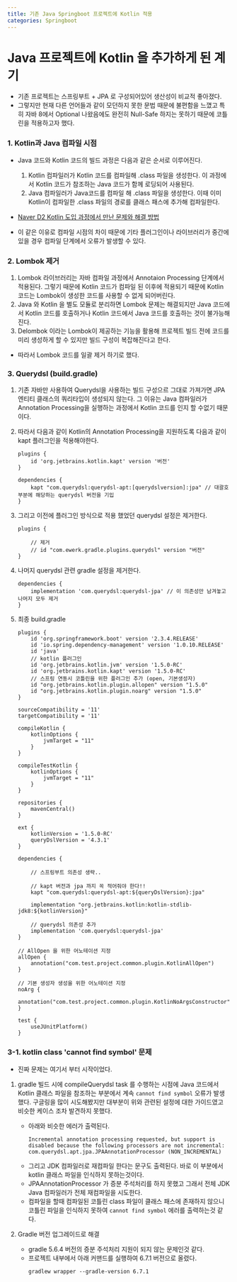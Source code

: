 ```yaml
---
title: 기존 Java Springboot 프로젝트에 Kotlin 적용
categories: Springboot
---
```

# Java 프로젝트에 Kotlin 을 추가하게 된 계기
- 기존 프로젝트는 스프링부트 + JPA 로 구성되어있어 생산성이 비교적 좋아졌다.
- 그렇지만 현재 다른 언어들과 같이 모던하지 못한 문법 때문에 불편함을 느꼈고 특히 자바 8에서 Optional 나왔음에도  완전히 Null-Safe 하지는 못하기 때문에 코틀린을 적용하고자 했다.

### 1. Kotlin과 Java 컴파일 시점
- Java 코드와 Kotlin 코드의 빌드 과정은 다음과 같은 순서로 이루어진다.
    1. Kotlin 컴파일러가 Kotlin 코드를 컴파일해 .class 파일을 생성한다. 이 과정에서 Kotlin 코드가 참조하는 Java 코드가 함께 로딩되어 사용된다.
    2. Java 컴파일러가 Java코드를 컴파일 해 .class 파일을 생성한다. 이때 이미 Kotlin이 컴파일한 .class 파일의 경로를 클래스 패스에 추가해 컴파일한다.
- [Naver D2 Kotlin 도입 과정에서 만난 문제와 해결 방법](https://d2.naver.com/helloworld/6685007)

- 이 같은 이유로 컴파일 시점의 차이 때문에 기타 플러그인이나 라이브러리가 중간에 있을 경우 컴파일 단계에서 오류가 발생할 수 있다.

### 2. Lombok 제거
1. Lombok 라이브러리는 자바 컴파일 과정에서 Annotaion Processing 단계에서 적용된다. 그렇기 때문에 Kotlin 코드가 컴파일 된 이후에 적용되기 때문에 Kotlin 코드는 Lombok이 생성한 코드를 사용할 수 없게 되어버린다.
3. Java 와 Kotlin 을 별도 모듈로 분리하면 Lombok 문제는 해결되지만 Java 코드에서 Kotlin 코드를 호출하거나 Kotlin 코드에서 Java 코드를 호출하는 것이 불가능해진다.
4. Delombok 이라는 Lombok이 제공하는 기능을 활용해 프로젝트 빌드 전에 코드를 미리 생성하게 할 수 있지만 빌드 구성이 복잡해진다고 한다.
- 따라서 Lombok 코드를 일괄 제거 하기로 했다.

### 3. Querydsl (build.gradle)
1. 기존 자바만 사용하여 Querydsl을 사용하는 빌드 구성으르 그대로 가져가면 JPA 엔티티 클래스의 쿼리타입이 생성되지 않는다. 그 이유는 Java 컴파일러가 Annotation Processing을 실행하는 과정에서 Kotlin 코드를 인지 할 수없기 때문이다.
2. 따라서 다음과 같이 Kotlin의 Annotation Processing을 지원하도록 다음과 같이 kapt 플러그인을 적용해야한다.
    ```
    plugins {
        id 'org.jetbrains.kotlin.kapt' version '버전'
    }

    dependencies {
        kapt "com.querydsl:querydsl-apt:[querydslversion]:jpa" // 대괄호 부분에 해당하는 querydsl 버전을 기입
    }
    ```
3. 그리고 이전에 플러그인 방식으로 적용 했었던 querydsl 설정은 제거한다.
    ```
    plugins {

        // 제거
        // id "com.ewerk.gradle.plugins.querydsl" version "버전"
    }

    ```
4. 나머지 querydsl 관련 gradle 설정을 제거한다.
    ```
    dependencies {
        implementation 'com.querydsl:querydsl-jpa' // 이 의존성만 남겨놓고 나머지 모두 제거
    }
    ```

5. 최종 build.gradle
    ```
    plugins {
        id 'org.springframework.boot' version '2.3.4.RELEASE'
        id 'io.spring.dependency-management' version '1.0.10.RELEASE'
        id 'java'
        // kotlin 플러그인
        id 'org.jetbrains.kotlin.jvm' version '1.5.0-RC'
        id 'org.jetbrains.kotlin.kapt' version '1.5.0-RC'
        // 스프링 연동시 코틀린을 위한 플러그인 추가 (open, 기본생성자)
        id "org.jetbrains.kotlin.plugin.allopen" version "1.5.0"
        id "org.jetbrains.kotlin.plugin.noarg" version "1.5.0"
    }

    sourceCompatibility = '11'
    targetCompatibility = '11'

    compileKotlin {
        kotlinOptions {
            jvmTarget = "11"
        }
    }

    compileTestKotlin {
        kotlinOptions {
            jvmTarget = "11"
        }
    }

    repositories {
        mavenCentral()
    }

    ext {
        kotlinVersion = '1.5.0-RC'
        queryDslVersion = '4.3.1'
    }

    dependencies {

        // 스프링부트 의존성 생략..

        // kapt 버전과 jpa 까지 꼭 적어줘야 한다!!
        kapt "com.querydsl:querydsl-apt:${queryDslVersion}:jpa" 

        implementation "org.jetbrains.kotlin:kotlin-stdlib-jdk8:${kotlinVersion}"

        // querydsl 의존성 추가
        implementation 'com.querydsl:querydsl-jpa'
    }

    // AllOpen 을 위한 어노테이션 지정
    allOpen {
        annotation("com.test.project.common.plugin.KotlinAllOpen")
    }

    // 기본 생성자 생성을 위한 어노테이션 지정
    noArg {
        annotation("com.test.project.common.plugin.KotlinNoArgsConstructor")
    }

    test {
        useJUnitPlatform()
    }
    ```

### 3-1. kotlin class 'cannot find symbol' 문제
- 진짜 문제는 여기서 부터 시작이었다.
1. gradle 빌드 시에 compileQuerydsl task 를 수행하는 시점에 Java 코드에서 Kotlin 클래스 파일을 참조하는 부분에서 계속 `cannot find symbol` 오류가 발생했다. 구글링을 많이 시도해봤지만 대부분이 위와 관련된 설정에 대한 가이드였고 비슷한 케이스 조차 발견하지 못했다.
    - 아래와 비슷한 에러가 출력된다.
        ```
        Incremental annotation processing requested, but support is disabled because the following processors are not incremental: com.querydsl.apt.jpa.JPAAnnotationProcessor (NON_INCREMENTAL)
        ```
    - 그리고 JDK 컴파일러로 재컴파일 한다는 문구도 출력된다. 바로 이 부분에서 kotlin 클래스 파일을 인식하지 못하는것이다.
    - JPAAnnotationProcessor 가 증분 주석처리를 하지 못했고 그래서 전체 JDK Java 컴파일러가 전체 재컴파일을 시도한다.
    - 컴파일을 할때 컴파일된 코틀린 class 파일이 클래스 패스에 존재하지 않으니 코틀린 파일을 인식하지 못하여 `cannot find symbol` 에러를 출력하는것 같다.

2. Gradle 버전 업그레이드로 해결
    - gradle 5.6.4 버전의 증분 주석처리 지원이 되지 않는 문제인것 같다.
    - 프로젝트 내부에서 아래 커맨드를 실행하여 6.7.1 버전으로 올렸다.
        ```
        gradlew wrapper --gradle-version 6.7.1
        ```
